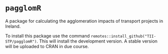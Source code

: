 # `pagglomR`

A package for calculating the agglomeration impacts of transport projects in 
Ireland.

To install this package use the command 
`remotes::install_github("TII-STP/pagglomR")`. This will install the development
version. A stable version will be uploaded to CRAN in due course.
